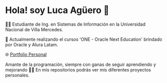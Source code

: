 # Hola! soy Luca Agüero 👋 

👨‍💻 Estudiante de Ing. en Sistemas de Información en la Universidad Nacional de Villa Mercedes.

🚀 Actualmente realizando el cursos 'ONE - Oracle Next Education' brindado por Oracle y Alura Latam.

🌐 [Portfolio Personal](https://agueroluca.com.ar/)

Amante de la programación, siempre con ganas de seguir aprendiendo y mejorando 🙌💪
En mis repositorios podrás ver mis diferentes proyectos personales.



<!---
luca3212/luca3212 is a ✨ special ✨ repository because its `README.md` (this file) appears on your GitHub profile.
You can click the Preview link to take a look at your changes.
--->
